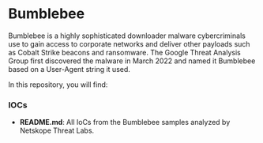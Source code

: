 
# Bumblebee

Bumblebee is a highly sophisticated downloader malware cybercriminals use to gain access to corporate networks and deliver other payloads such as Cobalt Strike beacons and ransomware. The Google Threat Analysis Group first discovered the malware in March 2022 and named it Bumblebee based on a User-Agent string it used.

In this repository, you will find:

### IOCs
* **README.md**: All IoCs from the Bumblebee samples analyzed by Netskope Threat Labs.